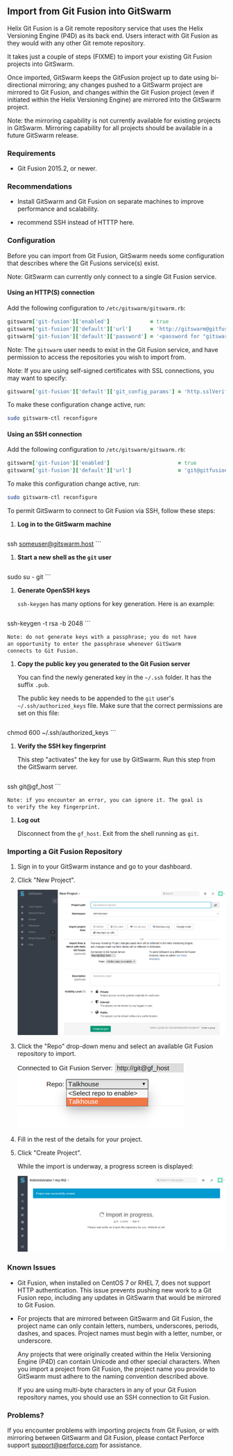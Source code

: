 ## Import from Git Fusion into GitSwarm

Helix Git Fusion is a Git remote repository service that uses the Helix
Versioning Engine (P4D) as its back end. Users interact with Git Fusion as
they would with any other Git remote repository.

It takes just a couple of steps (FIXME) to import your existing Git Fusion
projects into GitSwarm.

Once imported, GitSwarm keeps the GitFusion project up to date using
bi-directional mirroring; any changes pushed to a GitSwarm project are
mirrored to Git Fusion, and changes within the Git Fusion project (even if
initiated within the Helix Versioning Engine) are mirrored into the
GitSwarm project.

Note: the mirroring capability is not currently available for existing
projects in GitSwarm. Mirroring capability for all projects should be
available in a future GitSwarm release.

### Requirements

* Git Fusion 2015.2, or newer.

### Recommendations

* Install GitSwarm and Git Fusion on separate machines to improve
  performance and scalability.

* recommend SSH instead of HTTTP here.

### Configuration

Before you can import from Git Fusion, GitSwarm needs some configuration
that describes where the Git Fusions service(s) exist.

Note: GitSwarm can currently only connect to a single Git Fusion service.

#### Using an HTTP(S) connection

Add the following configuration to `/etc/gitswarm/gitswarm.rb`:

```ruby
gitswarm['git-fusion']['enabled']             = true
gitswarm['git-fusion']['default']['url']      = 'http://gitswarm@gitfusion.host/'
gitswarm['git-fusion']['default']['password'] = '<password for "gitswarm" user>'
```

Note: The `gitswarm` user needs to exist in the Git Fusion service, and
have permission to access the repositories you wish to import from.

Note: If you are using self-signed certificates with SSL connections, you
may want to specify:

```ruby
gitswarm['git-fusion']['default']['git_config_params'] = 'http.sslVerify=false'
```

To make these configuration change active, run:

```bash
sudo gitswarm-ctl reconfigure
```

#### Using an SSH connection

Add the following configuration to `/etc/gitswarm/gitswarm.rb`:

```ruby
gitswarm['git-fusion']['enabled']                      = true
gitswarm['git-fusion']['default']['url']               = 'git@gitfusion.host'
```

To make this configuration change active, run:

```bash
sudo gitswarm-ctl reconfigure
```

To permit GitSwarm to connect to Git Fusion via SSH, follow these steps:

1.  **Log in to the GitSwarm machine**

    ```bash
ssh someuser@gitswarm.host
    ```

1.  **Start a new shell as the `git` user**

    ```bash
sudo su - git
    ```

1.  **Generate OpenSSH keys**

    `ssh-keygen` has many options for key generation. Here is an
    example:

    ```bash
ssh-keygen -t rsa -b 2048
    ```

    Note: do not generate keys with a passphrase; you do not have
    an opportunity to enter the passphrase whenever GitSwarm
    connects to Git Fusion.

1.  **Copy the public key you generated to the Git Fusion server**

    You can find the newly generated key in the `~/.ssh` folder. It
    has the suffix `.pub`.

    The public key needs to be appended to the `git` user's
    `~/.ssh/authorized_keys` file. Make sure that the correct permissions
    are set on this file:

    ```bash
chmod 600 ~/.ssh/authorized_keys
    ```

1.  **Verify the SSH key fingerprint**

    This step "activates" the key for use by GitSwarm. Run this step
    from the GitSwarm server.

    ```bash
ssh git@gf_host
    ```

    Note: if you encounter an error, you can ignore it. The goal is
    to verify the key fingerprint.

1.  **Log out**

    Disconnect from the `gf_host`. Exit from the shell running as
    `git`.

### Importing a Git Fusion Repository

1.  Sign in to your GitSwarm instance and go to your dashboard.
1.  Click "New Project".

    ![New project page](gitfusion_importer/new_project_page.png)

1.  Click the "Repo" drop-down menu and select an available
    Git Fusion repository to import.

    ![Select repository to import](gitfusion_importer/choose_repo.png)

1.  Fill in the rest of the details for your project.

1.  Click "Create Project".

    While the import is underway, a progress screen is displayed:

    ![Import in progress](gitfusion_importer/import_in_progress.png)

### Known Issues

* Git Fusion, when installed on CentOS 7 or RHEL 7, does not support
  HTTP authentication. This issue prevents pushing new work to a
  Git Fusion repo, including any updates in GitSwarm that would be
  mirrored to Git Fusion.

* For projects that are mirrored between GitSwarm and Git Fusion, the
  project name can only contain letters, numbers, underscores, periods,
  dashes, and spaces. Project names must begin with a letter, number,
  or underscore.

  Any projects that were originally created within the Helix Versioning
  Engine (P4D) can contain Unicode and other special characters. When
  you import a project from Git Fusion, the project name you provide to
  GitSwarm must adhere to the naming convention described above.

  If you are using multi-byte characters in any of your Git Fusion
  repository names, you should use an SSH connection to Git Fusion.

### Problems?

If you encounter problems with importing projects from Git Fusion, or with
mirroring between GitSwarm and Git Fusion, please contact
Perforce support <support@perforce.com> for assistance.
